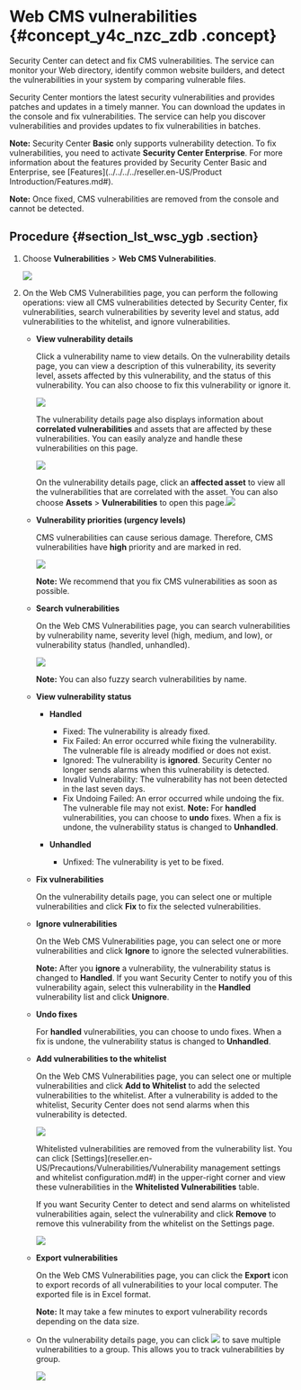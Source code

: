 # Web CMS vulnerabilities {#concept_y4c_nzc_zdb .concept}

Security Center can detect and fix CMS vulnerabilities. The service can monitor your Web directory, identify common website builders, and detect the vulnerabilities in your system by comparing vulnerable files.

Security Center montiors the latest security vulnerabilities and provides patches and updates in a timely manner. You can download the updates in the console and fix vulnerabilities. The service can help you discover vulnerabilities and provides updates to fix vulnerabilities in batches.

**Note:** Security Center **Basic** only supports vulnerability detection. To fix vulnerabilities, you need to activate **Security Center Enterprise**. For more information about the features provided by Security Center Basic and Enterprise, see [Features](../../../../reseller.en-US/Product Introduction/Features.md#).

**Note:** Once fixed, CMS vulnerabilities are removed from the console and cannot be detected.

## Procedure {#section_lst_wsc_ygb .section}

1.  Choose **Vulnerabilities** \> **Web CMS Vulnerabilities**.

    ![](images/39865_en-US.png)

2.  On the Web CMS Vulnerabilities page, you can perform the following operations: view all CMS vulnerabilities detected by Security Center, fix vulnerabilities, search vulnerabilities by severity level and status, add vulnerabilities to the whitelist, and ignore vulnerabilities.
    -   **View vulnerability details** 

        Click a vulnerability name to view details. On the vulnerability details page, you can view a description of this vulnerability, its severity level, assets affected by this vulnerability, and the status of this vulnerability. You can also choose to fix this vulnerability or ignore it.

        ![](images/39899_en-US.png)

        The vulnerability details page also displays information about **correlated vulnerabilities** and assets that are affected by these vulnerabilities. You can easily analyze and handle these vulnerabilities on this page.

        ![](images/39900_en-US.png)

        On the vulnerability details page, click an **affected asset** to view all the vulnerabilities that are correlated with the asset. You can also choose **Assets** \> **Vulnerabilities** to open this page.![](images/39908_en-US.png)

    -   **Vulnerability priorities \(urgency levels\)** 

        CMS vulnerabilities can cause serious damage. Therefore, CMS vulnerabilities have **high** priority and are marked in red.

        ![](images/39911_en-US.png)

        **Note:** We recommend that you fix CMS vulnerabilities as soon as possible.

    -   **Search vulnerabilities** 

        On the Web CMS Vulnerabilities page, you can search vulnerabilities by vulnerability name, severity level \(high, medium, and low\), or vulnerability status \(handled, unhandled\).

        ![](images/39904_en-US.png)

        **Note:** You can also fuzzy search vulnerabilities by name.

    -   **View vulnerability status**

        -   **Handled** 

            -   Fixed: The vulnerability is already fixed.
            -   Fix Failed: An error occurred while fixing the vulnerability. The vulnerable file is already modified or does not exist.
            -   Ignored: The vulnerability is **ignored**. Security Center no longer sends alarms when this vulnerability is detected.
            -   Invalid Vulnerability: The vulnerability has not been detected in the last seven days.
            -   Fix Undoing Failed: An error occurred while undoing the fix. The vulnerable file may not exist.
            **Note:** For **handled** vulnerabilities, you can choose to **undo** fixes. When a fix is undone, the vulnerability status is changed to **Unhandled**.

        -   **Unhandled** 
            -   Unfixed: The vulnerability is yet to be fixed.
    -   **Fix vulnerabilities** 

        On the vulnerability details page, you can select one or multiple vulnerabilities and click **Fix** to fix the selected vulnerabilities.

    -   **Ignore vulnerabilities** 

        On the Web CMS Vulnerabilities page, you can select one or more vulnerabilities and click **Ignore** to ignore the selected vulnerabilities.

        **Note:** After you **ignore** a vulnerability, the vulnerability status is changed to **Handled**. If you want Security Center to notify you of this vulnerability again, select this vulnerability in the **Handled** vulnerability list and click **Unignore**.

    -   **Undo fixes** 

        For **handled** vulnerabilities, you can choose to undo fixes. When a fix is undone, the vulnerability status is changed to **Unhandled**.

    -   **Add vulnerabilities to the whitelist** 

        On the Web CMS Vulnerabilities page, you can select one or multiple vulnerabilities and click **Add to Whitelist** to add the selected vulnerabilities to the whitelist. After a vulnerability is added to the whitelist, Security Center does not send alarms when this vulnerability is detected.

        ![](images/39905_en-US.png)

        Whitelisted vulnerabilities are removed from the vulnerability list. You can click [Settings](reseller.en-US/Precautions/Vulnerabilities/Vulnerability management settings and whitelist configuration.md#) in the upper-right corner and view these vulnerabilities in the **Whitelisted Vulnerabilities** table.

        If you want Security Center to detect and send alarms on whitelisted vulnerabilities again, select the vulnerability and click **Remove** to remove this vulnerability from the whitelist on the Settings page.

        ![](images/39906_en-US.png)

    -   **Export vulnerabilities** 

        On the Web CMS Vulnerabilities page, you can click the **Export** icon to export records of all vulnerabilities to your local computer. The exported file is in Excel format.

        **Note:** It may take a few minutes to export vulnerability records depending on the data size.

    -   On the vulnerability details page, you can click ![](http://static-aliyun-doc.oss-cn-hangzhou.aliyuncs.com/assets/img/118684/156774776139821_en-US.png) to save multiple vulnerabilities to a group. This allows you to track vulnerabilities by group.

        ![](images/39907_en-US.png)


